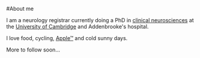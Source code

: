 #About me


I am a neurology registrar currently doing a PhD in [clinical neurosciences](http://www-neurosciences.medschl.cam.ac.uk) at the [University of Cambridge](http://www.cam.ac.uk) and Addenbrooke's hospital. 


I love food, cycling, [Apple™](http://www.apple.co.uk) and cold sunny days.

More to follow soon...